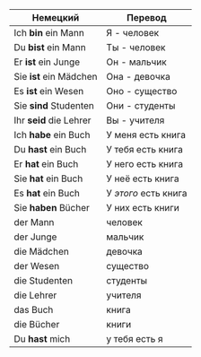 Немецкий                | Перевод
------------------------|--------
Ich **bin** ein Mann    | Я - человек
Du **bist** ein Mann    | Ты - человек
Er **ist** ein Junge    | Он - мальчик
Sie **ist** ein Mädchen | Она - девочка
Es **ist** ein Wesen    | Оно - существо
Sie **sind** Studenten  | Они - студенты
Ihr **seid** die Lehrer | Вы - учителя
Ich **habe** ein Buch   | У меня есть книга
Du **hast** ein Buch    | У тебя есть книга
Er **hat** ein Buch     | У него есть книга
Sie **hat** ein Buch    | У неё есть книга
Es **hat** ein Buch     | У _этого_ есть книга
Sie **haben** Bücher    | У них есть книги
der Mann                | человек
der Junge               | мальчик
die Mädchen             | девочка
der Wesen               | существо
die Studenten           | студенты
die Lehrer              | учителя
das Buch                | книга
die Bücher              | книги
Du **hast** mich        | у тебя есть я

